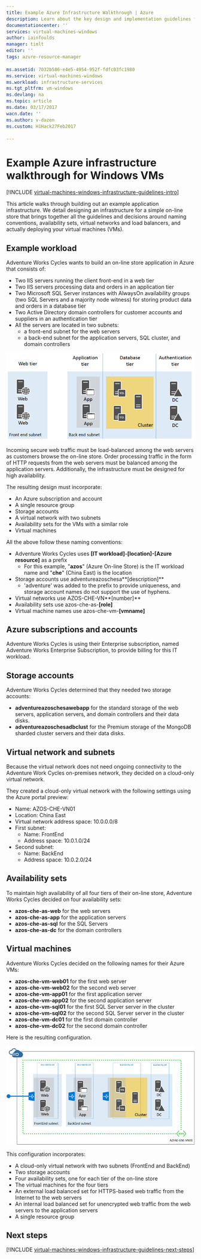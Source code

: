 ```yaml
---
title: Example Azure Infrastructure Walkthrough | Azure
description: Learn about the key design and implementation guidelines for deploying an example infrastructure in Azure.
documentationcenter: ''
services: virtual-machines-windows
author: iainfoulds
manager: timlt
editor: ''
tags: azure-resource-manager

ms.assetid: 7032b586-e4e5-4954-952f-fdfc03fc1980
ms.service: virtual-machines-windows
ms.workload: infrastructure-services
ms.tgt_pltfrm: vm-windows
ms.devlang: na
ms.topic: article
ms.date: 03/17/2017
wacn.date: ''
ms.author: v-dazen
ms.custom: H1Hack27Feb2017

---
```

# Example Azure infrastructure walkthrough for Windows VMs

[!INCLUDE [virtual-machines-windows-infrastructure-guidelines-intro](../../../includes/virtual-machines-windows-infrastructure-guidelines-intro.md)]

This article walks through building out an example application infrastructure. We detail designing an infrastructure for a simple on-line store that brings together all the guidelines and decisions around naming conventions, availability sets, virtual networks and load balancers, and actually deploying your virtual machines (VMs).

## Example workload
Adventure Works Cycles wants to build an on-line store application in Azure that consists of:

* Two IIS servers running the client front-end in a web tier
* Two IIS servers processing data and orders in an application tier
* Two Microsoft SQL Server instances with AlwaysOn availability groups (two SQL Servers and a majority node witness) for storing product data and orders in a database tier
* Two Active Directory domain controllers for customer accounts and suppliers in an authentication tier
* All the servers are located in two subnets:
    * a front-end subnet for the web servers 
    * a back-end subnet for the application servers, SQL cluster, and domain controllers

![Diagram of different tiers for application infrastructure](./media/infrastructure-example/example-tiers.png)

Incoming secure web traffic must be load-balanced among the web servers as customers browse the on-line store. Order processing traffic in the form of HTTP requests from the web servers must be balanced among the application servers. Additionally, the infrastructure must be designed for high availability.

The resulting design must incorporate:

* An Azure subscription and account
* A single resource group
* Storage accounts
* A virtual network with two subnets
* Availability sets for the VMs with a similar role
* Virtual machines

All the above follow these naming conventions:

* Adventure Works Cycles uses **[IT workload]-[location]-[Azure resource]** as a prefix
    * For this example, "**azos**" (Azure On-line Store) is the IT workload name and "**che**" (China East) is the location
* Storage accounts use adventureazoschesa**[description]**
    * 'adventure' was added to the prefix to provide uniqueness, and storage account names do not support the use of hyphens.
* Virtual networks use AZOS-CHE-VN**[number]**
* Availability sets use azos-che-as-**[role]**
* Virtual machine names use azos-che-vm-**[vmname]**

## Azure subscriptions and accounts
Adventure Works Cycles is using their Enterprise subscription, named Adventure Works Enterprise Subscription, to provide billing for this IT workload.

## Storage accounts
Adventure Works Cycles determined that they needed two storage accounts:

* **adventureazoschesawebapp** for the standard storage of the web servers, application servers, and domain controllers and their data disks.
* **adventureazoschesadbclust** for the Premium storage of the MongoDB sharded cluster servers and their data disks.

## Virtual network and subnets
Because the virtual network does not need ongoing connectivity to the Adventure Work Cycles on-premises network, they decided on a cloud-only virtual network.

They created a cloud-only virtual network with the following settings using the Azure portal preview:

* Name: AZOS-CHE-VN01
* Location: China East
* Virtual network address space: 10.0.0.0/8
* First subnet:
    * Name: FrontEnd
    * Address space: 10.0.1.0/24
* Second subnet:
    * Name: BackEnd
    * Address space: 10.0.2.0/24

## Availability sets
To maintain high availability of all four tiers of their on-line store, Adventure Works Cycles decided on four availability sets:

* **azos-che-as-web** for the web servers
* **azos-che-as-app** for the application servers
* **azos-che-as-sql** for the SQL Servers
* **azos-che-as-dc** for the domain controllers

## Virtual machines
Adventure Works Cycles decided on the following names for their Azure VMs:

* **azos-che-vm-web01** for the first web server
* **azos-che-vm-web02** for the second web server
* **azos-che-vm-app01** for the first application server
* **azos-che-vm-app02** for the second application server
* **azos-che-vm-sql01** for the first SQL Server server in the cluster
* **azos-che-vm-sql02** for the second SQL Server server in the cluster
* **azos-che-vm-dc01** for the first domain controller
* **azos-che-vm-dc02** for the second domain controller

Here is the resulting configuration.

![Final application infrastructure deployed in Azure](./media/infrastructure-example/example-config.png)

This configuration incorporates:

* A cloud-only virtual network with two subnets (FrontEnd and BackEnd)
* Two storage accounts
* Four availability sets, one for each tier of the on-line store
* The virtual machines for the four tiers
* An external load balanced set for HTTPS-based web traffic from the Internet to the web servers
* An internal load balanced set for unencrypted web traffic from the web servers to the application servers
* A single resource group

## Next steps
[!INCLUDE [virtual-machines-windows-infrastructure-guidelines-next-steps](../../../includes/virtual-machines-windows-infrastructure-guidelines-next-steps.md)]
